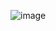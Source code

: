 ![image](https://user-images.githubusercontent.com/36649115/47133167-559d5a80-d25c-11e8-9770-3aa448d6dc79.png)
